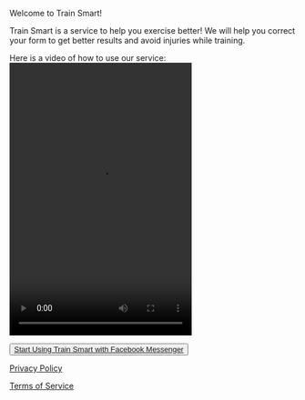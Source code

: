 Welcome to Train Smart!

Train Smart is a service to help you exercise better! We will help you correct your form to get better results and avoid injuries while training.

Here is a video of how to use our service:
<video src="https://www.facebook.com/TrainSmart2018/videos/2183202031922552/" width="320" height="480" controls preload></video>

<button>[Start Using Train Smart with Facebook Messenger](https://m.me/TrainSmart2018)</button>

[Privacy Policy](privacy)

[Terms of Service](tos)
